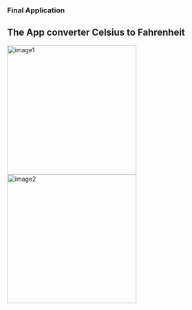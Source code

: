 ### Final Application

## The App converter Celsius to Fahrenheit

<img src="https://user-images.githubusercontent.com/93527566/175789679-1c94f161-bcf6-4f29-87f0-c7eb03b2104d.png" alt="image1" style="width:300px;"/> <img src="https://user-images.githubusercontent.com/93527566/175789684-bdce011f-a5c0-4599-8488-2400374b09b3.png" alt="image2" style="width:300px;"/>
